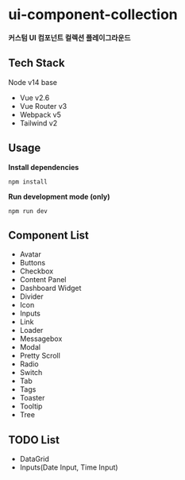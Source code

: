 # ui-component-collection
**커스텀 UI 컴포넌트 컬렉션 플레이그라운드**

## Tech Stack
Node v14 base
- Vue v2.6
- Vue Router v3
- Webpack v5
- Tailwind v2

## Usage
**Install dependencies**
```
npm install
```

**Run development mode (only)**
```
npm run dev
```

## Component List
- Avatar
- Buttons
- Checkbox
- Content Panel
- Dashboard Widget
- Divider 
- Icon
- Inputs 
- Link
- Loader
- Messagebox
- Modal
- Pretty Scroll
- Radio
- Switch
- Tab
- Tags 
- Toaster
- Tooltip
- Tree

## TODO List
- DataGrid
- Inputs(Date Input, Time Input)